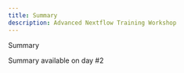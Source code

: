 ```yaml
---
title: Summary
description: Advanced Nextflow Training Workshop
---
```


 Summary

Summary available on day #2